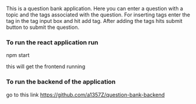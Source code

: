 This is a question bank application. Here you can enter a question with a topic and the tags associated with the question. For inserting tags enter the tag in the tag input box and hit add tag. After adding the tags hits submit button to submit the question.

### To run the react application run

npm start

this will get the frontend running

### To run the backend of the application

go to this link
https://github.com/a1357Z/question-bank-backend
